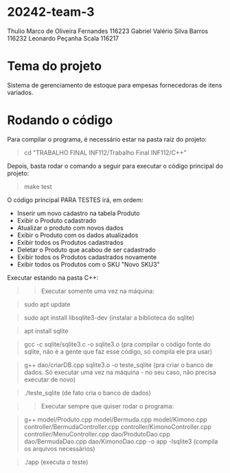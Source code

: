 # 20242-team-3

Thulio Marco de Oliveira Fernandes  116223 
Gabriel Valério Silva Barros 116232
Leonardo Peçanha Scala 116217

# Tema do projeto

Sistema de gerenciamento de estoque para empesas fornecedoras de itens variados.


# Rodando o código

Para compilar o programa, é necessário estar na pasta raíz do projeto:

> cd "TRABALHO FINAL INF112/Trabalho Final INF112/C++"

Depois, basta rodar o comando a seguir para executar o código principal do projeto:

> make test

O código principal PARA TESTES irá, em ordem:
- Inserir um novo cadastro na tabela Produto
- Exibir o Produto cadastrado
- Atualizar o produto com novos dados
- Exibir o Produto com os dados atualizados
- Exibir todos os Produtos cadastrados
- Deletar o Produto que acabou de ser cadastrado
- Exibir todos os Produtos cadastrados novamente
- Exibir todos os Produtos com o SKU "Novo SKU3"

Executar estando na pasta C++:

>> Executar somente uma vez na máquina:

> sudo apt update

> sudo apt install libsqlite3-dev (instalar a biblioteca do sqlite)

> apt install sqlite

> gcc -c sqlite/sqlite3.c -o sqlite3.o (pra compilar o código fonte do sqlite, não é a gente que faz esse código, só compila ele pra usar)

> g++ dao/criarDB.cpp sqlite3.o -o teste_sqlite (pra criar o banco de dados. Só executar uma vez na máquina - no seu caso, não precisa executar de novo)

> ./teste_sqlite (de fato cria o banco de dados)

>> Executar sempre que quiser rodar o programa:

> g++ model/Produto.cpp model/Bermuda.cpp model/Kimono.cpp controller/BermudaController.cpp controller/KimonoController.cpp controller/MenuController.cpp dao/ProdutoDao.cpp dao/BermudaDao.cpp dao/KimonoDao.cpp -o app -lsqlite3 (compila os arquivos necessários)

> ./app (executa o teste)